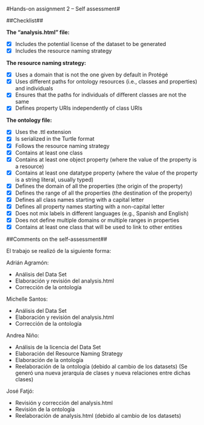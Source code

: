 ﻿#Hands-on assignment 2 – Self assessment#

##Checklist##

**The “analysis.html” file:**

- [X] Includes the potential license of the dataset to be generated
- [X] Includes the resource naming strategy

**The resource naming strategy:**

- [X] Uses a domain that is not the one given by default in Protégé
- [X] Uses different paths for ontology resources (i.e., classes and properties) and individuals
- [X] Ensures that the paths for individuals of different classes are not the same
- [X] Defines property URIs independently of class URIs

**The ontology file:**

- [X] Uses the .ttl extension
- [X] Is serialized in the Turtle format
- [X] Follows the resource naming strategy
- [X] Contains at least one class
- [X] Contains at least one object property (where the value of the property is a resource)
- [X] Contains at least one datatype property (where the value of the property is a string literal, usually typed)
- [X] Defines the domain of all the properties (the origin of the property)
- [X] Defines the range of all the properties (the destination of the property)
- [X] Defines all class names starting with a capital letter
- [X] Defines all property names starting with a non-capital letter
- [X] Does not mix labels in different languages (e.g., Spanish and English)
- [X] Does not define multiple domains or multiple ranges in properties
- [X] Contains at least one class that will be used to link to other entities

##Comments on the self-assessment##

El trabajo se realizó de la siguiente forma:

Adrián Agramón:
- Análisis del Data Set
- Elaboración y revisión del analysis.html
- Corrección de la ontología

Michelle Santos:
- Análisis del Data Set 
- Elaboración y revisión del analysis.html
- Corrección de la ontología

Andrea Niño:
- Análisis de la licencia del Data Set
- Elaboración del Resource Naming Strategy
- Elaboración de la ontología
- Reelaboración de la ontología (debido al cambio de los datasets) (Se generó una nueva jerarquía de clases y nueva relaciones entre dichas clases) 

José Fatjó:
- Revisión y corrección del analysis.html
- Revisión de la ontología
- Reelaboración de analysis.html (debido al cambio de los datasets)